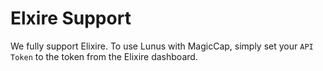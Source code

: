 # Elxire Support
We fully support Elixire. To use Lunus with MagicCap, simply set your `API Token` to the token from the Elixire dashboard.
